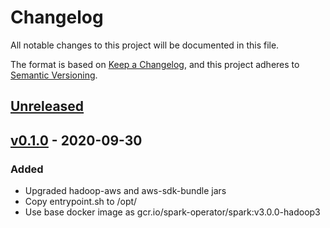 # Changelog
All notable changes to this project will be documented in this file.

The format is based on [Keep a Changelog](https://keepachangelog.com/en/1.0.0/),
and this project adheres to [Semantic Versioning](https://semver.org/spec/v2.0.0.html).

## [Unreleased]

## [v0.1.0] - 2020-09-30
### Added
- Upgraded hadoop-aws and aws-sdk-bundle jars
- Copy entrypoint.sh to /opt/
- Use base docker image as gcr.io/spark-operator/spark:v3.0.0-hadoop3

[Unreleased]: https://github.com/PaytmLabs/spark-history-server-docker/compare/v0.1.0...HEAD
[v0.1.0]: https://github.com/PaytmLabs/spark-history-server-docker/releases/tag/v0.1.0

